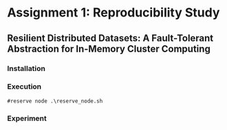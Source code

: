 # Assignment 1: Reproducibility Study
## Resilient Distributed Datasets: A Fault-Tolerant Abstraction for In-Memory Cluster Computing

### Installation

### Execution
`#reserve node
.\reserve_node.sh 
`

### Experiment
